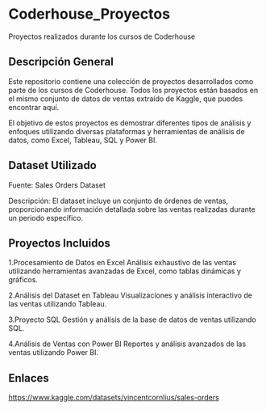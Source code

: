 # Coderhouse_Proyectos
Proyectos realizados durante los cursos de Coderhouse

## Descripción General
Este repositorio contiene una colección de proyectos desarrollados como parte de los cursos de Coderhouse. Todos los proyectos están basados en el mismo conjunto de datos de ventas extraído de Kaggle, que puedes encontrar aquí.

El objetivo de estos proyectos es demostrar diferentes tipos de análisis y enfoques utilizando diversas plataformas y herramientas de análisis de datos, como Excel, Tableau, SQL y Power BI.

## Dataset Utilizado
Fuente: Sales Orders Dataset

Descripción: El dataset incluye un conjunto de órdenes de ventas, proporcionando información detallada sobre las ventas realizadas durante un periodo específico.

## Proyectos Incluidos
1.Procesamiento de Datos en Excel
  Análisis exhaustivo de las ventas utilizando herramientas avanzadas de Excel, como tablas dinámicas y gráficos.

2.Análisis del Dataset en Tableau
  Visualizaciones y análisis interactivo de las ventas utilizando Tableau.

3.Proyecto SQL
Gestión y análisis de la base de datos de ventas utilizando SQL.

4.Análisis de Ventas con Power BI
  Reportes y análisis avanzados de las ventas utilizando Power BI.

## Enlaces
https://www.kaggle.com/datasets/vincentcornlius/sales-orders
